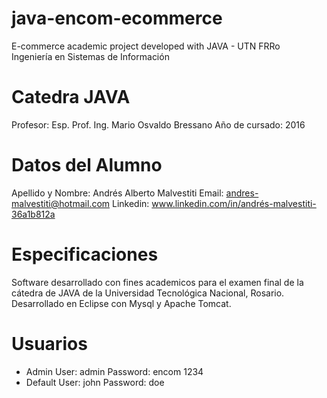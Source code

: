# java-encom-ecommerce
E-commerce academic project developed with JAVA - UTN FRRo	
Ingeniería en Sistemas de Información

# Catedra JAVA
Profesor: Esp. Prof. Ing. Mario Osvaldo Bressano
Año de cursado: 2016

# Datos del Alumno
Apellido y Nombre: Andrés Alberto Malvestiti
Email: andres-malvestiti@hotmail.com
Linkedin: www.linkedin.com/in/andrés-malvestiti-36a1b812a

# Especificaciones
Software desarrollado con fines academicos para el examen final de la 
cátedra de JAVA de la Universidad Tecnológica Nacional, Rosario.
Desarrollado en Eclipse con Mysql y Apache Tomcat.

# Usuarios
- Admin
User: admin
Password: encom 1234
- Default
User: john
Password: doe 

